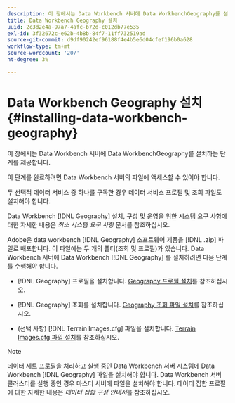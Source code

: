 ```yaml
---
description: 이 장에서는 Data Workbench 서버에 Data WorkbenchGeography를 설치하는 단계를 제공합니다.
title: Data Workbench Geography 설치
uuid: 2c3d2e4a-97a7-4afc-b72d-c012db77e535
exl-id: 3f32672c-e62b-4b8b-84f7-11ff732519ad
source-git-commit: d9df90242ef96188f4e4b5e6d04cfef196b0a628
workflow-type: tm+mt
source-wordcount: '207'
ht-degree: 3%

---
```


# Data Workbench Geography 설치{#installing-data-workbench-geography}

이 장에서는 Data Workbench 서버에 Data WorkbenchGeography를 설치하는 단계를 제공합니다.

이 단계를 완료하려면 Data Workbench 서버의 파일에 액세스할 수 있어야 합니다.

두 선택적 데이터 서비스 중 하나를 구독한 경우 데이터 서비스 프로필 및 조회 파일도 설치해야 합니다.

Data Workbench [!DNL Geography] 설치, 구성 및 운영을 위한 시스템 요구 사항에 대한 자세한 내용은 *최소 시스템 요구 사항* 문서를 참조하십시오.

Adobe은 data workbench [!DNL Geography] 소프트웨어 제품을 [!DNL .zip] 파일로 배포합니다. 이 파일에는 두 개의 폴더(조회 및 프로필)가 있습니다. Data Workbench 서버에 Data Workbench [!DNL Geography] 를 설치하려면 다음 단계를 수행해야 합니다.

* [!DNL Geography] 프로필을 설치합니다. [Geography 프로필 설치](../../../home/c-geo-oview/c-inst-geo/t-inst-geo-prof.md)를 참조하십시오.

* [!DNL Geography] 조회를 설치합니다. [Geography 조회 파일 설치](../../../home/c-geo-oview/c-inst-geo/t-inst-lkp-files.md)를 참조하십시오.

* (선택 사항) [!DNL Terrain Images.cfg] 파일을 설치합니다. [Terrain Images.cfg 파일 설치](../../../home/c-geo-oview/c-inst-geo/t-inst-trn-imgs-file.md)를 참조하십시오.

>[!NOTE]
>
>데이터 세트 프로필을 처리하고 실행 중인 Data Workbench 서버 시스템에 Data Workbench [!DNL Geography] 파일을 설치해야 합니다. Data Workbench 서버 클러스터를 실행 중인 경우 마스터 서버에 파일을 설치해야 합니다. 데이터 집합 프로필에 대한 자세한 내용은 *데이터 집합 구성 안내서*&#x200B;를 참조하십시오.
